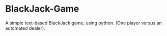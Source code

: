 # BlackJack-Game
A simple text-based BlackJack game, using python.
(One player versus an automated dealer).
